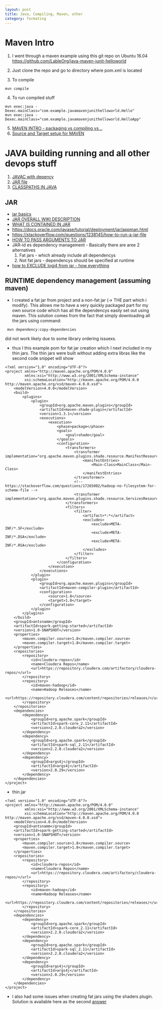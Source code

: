 ```yaml
---
layout: post
title: Java, Compiling, Maven, other
category: formating
---
```



# Maven Intro

1. I went through a maven example using this git repo on Ubuntu 16.04  https://github.com/LableOrg/java-maven-junit-helloworld

2. Just clone the repo and go to directory where pom.xml is located
3. To compile
~~~
mvn compile
~~~
4. To run compiled stuff

~~~
mvn exec:java -Dexec.mainClass="com.example.javamavenjunithelloworld.Hello"
mvn exec:java -Dexec.mainClass="com.example.javamavenjunithelloworld.HelloApp"
~~~
5. [MAVEN INTRO - packaging vs compiling vs ..](https://maven.apache.org/guides/introduction/introduction-to-the-lifecycle.html)
6. [Source and Target setup for MAVEN](https://maven.apache.org/plugins/maven-compiler-plugin/examples/set-compiler-source-and-target.html)

# JAVA building running and all other devops stuff

1. [JAVAC with depency](www.codejava.net/java-core/tools/using-javac-command)
2. [JAR file](http://www.javacoffeebreak.com/faq/faq0028.html)
3. [CLASSPATHS IN JAVA](https://en.wikipedia.org/wiki/Classpath_(Java))

## JAR

+ [jar basics](https://docs.oracle.com/javase/tutorial/deployment/jar/basicsindex.html)
+ [JAR OVERALL WIKI DESCRIPTION](https://en.wikipedia.org/wiki/JAR_(file_format))
+ [WHAT IS CONTAINED IN JAR](https://stackoverflow.com/questions/12079230/what-exactly-does-a-jar-file-contain)
+ https://docs.oracle.com/javase/tutorial/deployment/jar/appman.html
+ https://stackoverflow.com/questions/1238145/how-to-run-a-jar-file
+ [HOW TO PASS ARGUMENTS TO JAR](https://stackoverflow.com/questions/456636/how-do-i-pass-parameters-to-a-jar-file-at-the-time-of-execution)
+ JAR-id es dependency management - Basically there are aree 2 alternatives
    1. Fat jars - which already include all dependencys
    2. Not fat jars  -  dependencys should be specified at runtime
+ [how to EXCLUDE logj4 from jar - how everything](https://www.mkyong.com/maven/maven-exclude-log4j-properties-in-jar-file/)


## RUNTIME dependency management (assuming maven)

+ I created a fat jar from project and a non-fat jar (-> THE part which i modify). This allows me to have a very quickly packaged part for my own source code which has all the dependencys easily set out using maven. This solution comes from the fact that simply downloading all the jars using command:
~~~
 mvn dependency:copy-dependencies
~~~
did not work likely due to some library ordering issuexs.
+ thus I this example pom for fat jar creation which I next included in my thin jars. The thin jars were built without adding extra libras like the second code snippet will show
~~~
<?xml version="1.0" encoding="UTF-8"?>
<project xmlns="http://maven.apache.org/POM/4.0.0"
         xmlns:xsi="http://www.w3.org/2001/XMLSchema-instance"
         xsi:schemaLocation="http://maven.apache.org/POM/4.0.0 http://maven.apache.org/xsd/maven-4.0.0.xsd">
    <modelVersion>4.0.0</modelVersion>
    <build>
        <plugins>
            <plugin>
                <groupId>org.apache.maven.plugins</groupId>
                <artifactId>maven-shade-plugin</artifactId>
                <version>1.3.1</version>
                <executions>
                    <execution>
                        <phase>package</phase>
                        <goals>
                            <goal>shade</goal>
                        </goals>
                        <configuration>
                            <transformers>
                                <transformer implementation="org.apache.maven.plugins.shade.resource.ManifestResourceTransformer">
                                    <manifestEntries>
                                        <Main-Class>MainClass</Main-Class>
                                    </manifestEntries>
                                </transformer>
                                <!-- https://stackoverflow.com/questions/17265002/hadoop-no-filesystem-for-scheme-file -->
                                <transformer implementation="org.apache.maven.plugins.shade.resource.ServicesResourceTransformer"/>
                            </transformers>
                            <filters>
                                <filter>
                                    <artifact>*:*</artifact>
                                    <excludes>
                                        <exclude>META-INF/*.SF</exclude>
                                        <exclude>META-INF/*.DSA</exclude>
                                        <exclude>META-INF/*.RSA</exclude>
                                    </excludes>
                                </filter>
                            </filters>
                        </configuration>
                    </execution>
                </executions>
            </plugin>
            <plugin>
                <groupId>org.apache.maven.plugins</groupId>
                <artifactId>maven-compiler-plugin</artifactId>
                <configuration>
                    <source>1.8</source>
                    <target>1.8</target>
                </configuration>
            </plugin>
        </plugins>
    </build>
    <groupId>antsnamm</groupId>
    <artifactId>spark-getting-started</artifactId>
    <version>1.0-SNAPSHOT</version>
    <properties>
        <maven.compiler.source>1.8</maven.compiler.source>
        <maven.compiler.target>1.8</maven.compiler.target>
    </properties>
    <repositories>
        <repository>
            <id>cloudera-repos</id>
            <name>Cloudera Repos</name>
            <url>https://repository.cloudera.com/artifactory/cloudera-repos/</url>
        </repository>
        <repository>
            <id>maven-hadoop</id>
            <name>Hadoop Releases</name>
            <url>https://repository.cloudera.com/content/repositories/releases/</url>
        </repository>
    </repositories>
    <dependencies>
        <dependency>
            <groupId>org.apache.spark</groupId>
            <artifactId>spark-core_2.11</artifactId>
            <version>2.2.0.cloudera2</version>
        </dependency>
        <dependency>
            <groupId>org.apache.spark</groupId>
            <artifactId>spark-sql_2.11</artifactId>
            <version>2.2.0.cloudera2</version>
        </dependency>
        <dependency>
            <groupId>args4j</groupId>
            <artifactId>args4j</artifactId>
            <version>2.0.29</version>
        </dependency>
    </dependencies>
</project>
~~~
+ thin jar
~~~
<?xml version="1.0" encoding="UTF-8"?>
<project xmlns="http://maven.apache.org/POM/4.0.0"
         xmlns:xsi="http://www.w3.org/2001/XMLSchema-instance"
         xsi:schemaLocation="http://maven.apache.org/POM/4.0.0 http://maven.apache.org/xsd/maven-4.0.0.xsd">
    <modelVersion>4.0.0</modelVersion>
    <groupId>antsnamm</groupId>
    <artifactId>spark-getting-started</artifactId>
    <version>1.0-SNAPSHOT</version>
    <properties>
        <maven.compiler.source>1.8</maven.compiler.source>
        <maven.compiler.target>1.8</maven.compiler.target>
    </properties>
    <repositories>
        <repository>
            <id>cloudera-repos</id>
            <name>Cloudera Repos</name>
            <url>https://repository.cloudera.com/artifactory/cloudera-repos/</url>
        </repository>
        <repository>
            <id>maven-hadoop</id>
            <name>Hadoop Releases</name>
            <url>https://repository.cloudera.com/content/repositories/releases/</url>
        </repository>
    </repositories>
    <dependencies>
        <dependency>
            <groupId>org.apache.spark</groupId>
            <artifactId>spark-core_2.11</artifactId>
            <version>2.2.0.cloudera2</version>
        </dependency>
        <dependency>
            <groupId>org.apache.spark</groupId>
            <artifactId>spark-sql_2.11</artifactId>
            <version>2.2.0.cloudera2</version>
        </dependency>
        <dependency>
            <groupId>args4j</groupId>
            <artifactId>args4j</artifactId>
            <version>2.0.29</version>
        </dependency>
    </dependencies>
</project>
~~~

+ I also had some issues when creating fat jars using the shaders plugin. Solution is available here as the second [answer](https://stackoverflow.com/questions/999489/invalid-signature-file-when-attempting-to-run-a-jar)
